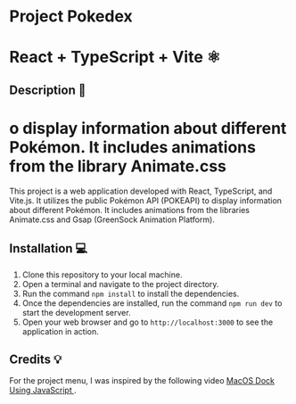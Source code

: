 # Project Pokedex

# React + TypeScript + Vite ⚛️

## Description 🚀

o display information about different Pokémon. It includes animations from the library Animate.css
=======
This project is a web application developed with React, TypeScript, and Vite.js. It utilizes the public Pokémon API (POKEAPI) to display information about different Pokémon. It includes animations from the libraries Animate.css and Gsap (GreenSock Animation Platform).

## Installation 💻

1. Clone this repository to your local machine.
2. Open a terminal and navigate to the project directory.
3. Run the command `npm install` to install the dependencies.
4. Once the dependencies are installed, run the command `npm run dev` to start the development server.
5. Open your web browser and go to `http://localhost:3000` to see the application in action.

## Credits 💡

For the project menu, I was inspired by the following video [MacOS Dock Using JavaScript ](https://www.youtube.com/watch?v=_Y1REGc1O5U).


